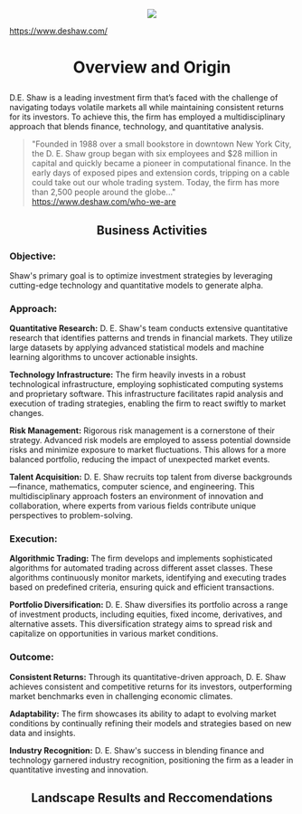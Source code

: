 <p align="center">
  <img src="https://www.deshaw.com/assets/images/logo/DESCO_Logo.jpg" />
</p>

https://www.deshaw.com/

# <p style="text-align: center;"> Overview and Origin  </p>
D.E. Shaw is a leading investment firm that’s faced with the challenge of navigating todays volatile markets all while maintaining consistent returns for its investors. To achieve this, the firm has employed a multidisciplinary approach that blends finance, technology, and quantitative analysis.

>"Founded in 1988 over a small bookstore in downtown New York City, the D. E. Shaw group began with six employees and $28 million in capital and quickly became a pioneer in computational finance. In the early days of exposed pipes and extension cords, tripping on a cable could take out our whole trading system. Today, the firm has more than 2,500 people around the globe..."
>https://www.deshaw.com/who-we-are

## <p style="text-align: center;"> Business Activities </p>

### **Objective:**

Shaw's primary goal is to optimize investment strategies by leveraging cutting-edge technology and quantitative models to generate alpha.  

### **Approach:**

**Quantitative Research:** D. E. Shaw's team conducts extensive quantitative research that identifies patterns and trends in financial markets. They utilize large datasets by  applying advanced statistical models and machine learning algorithms to uncover actionable insights. 

**Technology Infrastructure:** The firm heavily invests in a robust technological infrastructure, employing sophisticated computing systems and proprietary software. This infrastructure facilitates rapid analysis and execution of trading strategies, enabling the firm to react swiftly to market changes. 

**Risk Management:** Rigorous risk management is a cornerstone of their strategy. Advanced risk models are employed to assess potential downside risks and minimize exposure to market fluctuations. This allows for a more balanced portfolio, reducing the impact of unexpected market events. 

**Talent Acquisition:** D. E. Shaw recruits top talent from diverse backgrounds—finance, mathematics, computer science, and engineering. This multidisciplinary approach fosters an environment of innovation and collaboration, where experts from various fields contribute unique perspectives to problem-solving. 

 ### **Execution:**

**Algorithmic Trading:** The firm develops and implements sophisticated algorithms for automated trading across different asset classes. These algorithms continuously monitor markets, identifying and executing trades based on predefined criteria, ensuring quick and efficient transactions. 

**Portfolio Diversification:** D. E. Shaw diversifies its portfolio across a range of investment products, including equities, fixed income, derivatives, and alternative assets. This diversification strategy aims to spread risk and capitalize on opportunities in various market conditions. 

### **Outcome:**

**Consistent Returns:** Through its quantitative-driven approach, D. E. Shaw achieves consistent and competitive returns for its investors, outperforming market benchmarks even in challenging economic climates. 

**Adaptability:** The firm showcases its ability to adapt to evolving market conditions by continually refining their models and strategies based on new data and insights. 

**Industry Recognition:** D. E. Shaw's success in blending finance and technology garnered industry recognition, positioning the firm as a leader in quantitative investing and innovation. 

## <p style="text-align: center;"> Landscape Results and Reccomendations </p>

